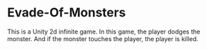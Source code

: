 # Evade-Of-Monsters
This is a Unity 2d infinite game. In this game, the player dodges the monster. And if the monster touches the player, the player is killed.
